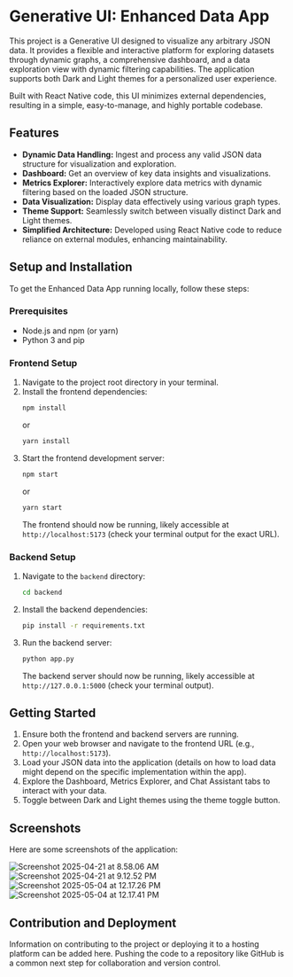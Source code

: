 # Generative UI: Enhanced Data App

This project is a Generative UI designed to visualize any arbitrary JSON data. It provides a flexible and interactive platform for exploring datasets through dynamic graphs, a comprehensive dashboard, and a data exploration view with dynamic filtering capabilities. The application supports both Dark and Light themes for a personalized user experience.

Built with React Native code, this UI minimizes external dependencies, resulting in a simple, easy-to-manage, and highly portable codebase.

## Features

*   **Dynamic Data Handling:** Ingest and process any valid JSON data structure for visualization and exploration.
*   **Dashboard:** Get an overview of key data insights and visualizations.
*   **Metrics Explorer:** Interactively explore data metrics with dynamic filtering based on the loaded JSON structure.
*   **Data Visualization:** Display data effectively using various graph types.
*   **Theme Support:** Seamlessly switch between visually distinct Dark and Light themes.
*   **Simplified Architecture:** Developed using React Native code to reduce reliance on external modules, enhancing maintainability.

## Setup and Installation

To get the Enhanced Data App running locally, follow these steps:

### Prerequisites

*   Node.js and npm (or yarn)
*   Python 3 and pip

### Frontend Setup

1.  Navigate to the project root directory in your terminal.
2.  Install the frontend dependencies:
    ```bash
    npm install
    ```
    or
    ```bash
    yarn install
    ```
3.  Start the frontend development server:
    ```bash
    npm start
    ```
    or
    ```bash
    yarn start
    ```
    The frontend should now be running, likely accessible at `http://localhost:5173` (check your terminal output for the exact URL).

### Backend Setup

1.  Navigate to the `backend` directory:
    ```bash
    cd backend
    ```
2.  Install the backend dependencies:
    ```bash
    pip install -r requirements.txt
    ```
3.  Run the backend server:
    ```bash
    python app.py
    ```
    The backend server should now be running, likely accessible at `http://127.0.0.1:5000` (check your terminal output).

## Getting Started

1.  Ensure both the frontend and backend servers are running.
2.  Open your web browser and navigate to the frontend URL (e.g., `http://localhost:5173`).
3.  Load your JSON data into the application (details on how to load data might depend on the specific implementation within the app).
4.  Explore the Dashboard, Metrics Explorer, and Chat Assistant tabs to interact with your data.
5.  Toggle between Dark and Light themes using the theme toggle button.

## Screenshots

Here are some screenshots of the application:

![Screenshot 2025-04-21 at 8.58.06 AM](https://github.com/kishoretvk/vibe-UI/blob/main/Screenshot%202025-04-21%20at%208.58.06%E2%80%AFAM.png)
![Screenshot 2025-04-21 at 9.12.52 PM](https://github.com/kishoretvk/vibe-UI/raw/main/Screenshot%202025-04-21%20at%209.12.52%20PM.png)
![Screenshot 2025-05-04 at 12.17.26 PM](https://github.com/kishoretvk/vibe-UI/raw/main/Screenshot%202025-05-04%20at%2012.17.26%20PM.png)
![Screenshot 2025-05-04 at 12.17.41 PM](https://github.com/kishoretvk/vibe-UI/raw/main/Screenshot%202025-05-04%20at%2012.17.41%20PM.png)

## Contribution and Deployment

Information on contributing to the project or deploying it to a hosting platform can be added here. Pushing the code to a repository like GitHub is a common next step for collaboration and version control.
